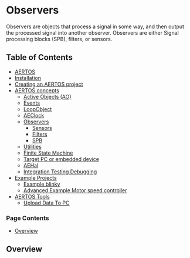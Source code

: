 
# Observers
<!--  
//UserCode_Sectiona
-->
Observers are objects that process a signal in some way, and then output the processed signal into another observer. Observers are either Signal processing blocks (SPB), filters, or sensors.
<!--  
//UserCode_Sectiona_end
-->

## Table of Contents
- [AERTOS](https://github.com/haditj66/AERTOSCopy)
- [Installation](https://github.com/haditj66/AERTOSCopy/blob/master/doc/Installation.md)
- [Creating an AERTOS project](https://github.com/haditj66/AERTOSCopy/blob/master/doc/Creating_an_AERTOS_project.md)
- [AERTOS concepts](https://github.com/haditj66/AERTOSCopy/blob/master/doc/AERTOS_concepts.md)
    - [Active Objects (AO)](https://github.com/haditj66/AERTOSCopy/blob/master/doc/concepts/AOs.md)
    - [Events](https://github.com/haditj66/AERTOSCopy/blob/master/doc/concepts/Events.md)
    - [LoopObject](https://github.com/haditj66/AERTOSCopy/blob/master/doc/concepts/LoopObject.md)
    - [AEClock](https://github.com/haditj66/AERTOSCopy/blob/master/doc/concepts/AEClock.md)
    - [Observers](https://github.com/haditj66/AERTOSCopy/blob/master/doc/concepts/Observers.md)
        - [Sensors](https://github.com/haditj66/AERTOSCopy/blob/master/doc/concepts/observers/Sensors.md)
        - [Filters](https://github.com/haditj66/AERTOSCopy/blob/master/doc/concepts/observers/Filters.md)
        - [SPB](https://github.com/haditj66/AERTOSCopy/blob/master/doc/concepts/observers/SPB.md)
    - [Utilities](https://github.com/haditj66/AERTOSCopy/blob/master/doc/concepts/Utilities.md)
    - [Finite State Machine](https://github.com/haditj66/AERTOSCopy/blob/master/doc/concepts/FSM.md)
    - [Target PC or embedded device](https://github.com/haditj66/AERTOSCopy/blob/master/doc/concepts/Target_PC_Or_Embed.md)
    - [AEHal](https://github.com/haditj66/AERTOSCopy/blob/master/doc/concepts/AEHal.md)
    - [Integration Testing Debugging](https://github.com/haditj66/AERTOSCopy/blob/master/doc/concepts/IntegrationTesting.md)
- [Example Projects](https://github.com/haditj66/AERTOSCopy/blob/master/doc/Examples.md)
    - [Example blinky](https://github.com/haditj66/AERTOSCopy/blob/master/doc/example/blinky.md)
    - [Advanced Example Motor speed controller](https://github.com/haditj66/AERTOSCopy/blob/master/doc/example/motor_speed_controller.md)
- [AERTOS Tools](https://github.com/haditj66/AERTOSCopy/blob/master/doc/AERTOS_TOOLS.md)
    - [Upload Data To PC](https://github.com/haditj66/AERTOSCopy/blob/master/doc/tools/UploadDataToPC.md)
 

### Page Contents
- [Overview](#overview)



<!--  
//UserCode_Sectionb
//UserCode_Sectionb_end
 -->
 
## Overview
<!--  
 //UserCode_Sectionoverview
//UserCode_Sectionoverview_end
-->


 

